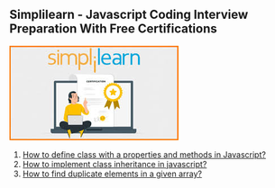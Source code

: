 <h2>Simplilearn - Javascript Coding Interview Preparation With Free Certifications</h2>

<img src="logo.jpg" alt="Simplilearn Logo" />

<ol>
  <li><a href="https://github.com/Kowsalya2929/Simplilearn-Javascript-Coding-Interview-Preparation/blob/main/01-QA.js">How to define class with a properties and methods in Javascript?</a></li>
  <li><a href="https://github.com/Kowsalya2929/Simplilearn-Javascript-Coding-Interview-Preparation/blob/main/02-QA.js">How to implement class inheritance in javascript?</a></li>
  <li><a href="https://github.com/Kowsalya2929/Simplilearn-Javascript-Coding-Interview-Preparation/blob/main/03-QA.js">How to find duplicate elements in a given array?</a></li>
</ol>
